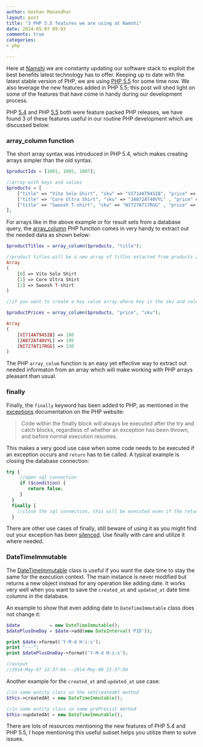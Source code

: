 ```yaml
---
author: Geshan Manandhar
layout: post
title: "3 PHP 5.5 features we are using at Namshi"
date: 2014-05-07 09:03
comments: true
categories:
- php

---
```


Here at  [Namshi](http://www.namshi.com) we are constanty updating our software stack to exploit the best benefits latest technology has to offer. Keeping up to date with the latest stable version of PHP, we are using [PHP 5.5](http://php.net/releases/5_5_0.php) for some time now. We also leverage the new features added in PHP 5.5; this post will shed light on some of the features that have come in handy during our development process.

PHP [5.4](https://php.net/manual/en/migration54.new-features.php) and PHP [5.5](https://php.net/manual/en/migration55.new-features.php) both were feature packed PHP releases, we have found 3 of these features useful in our routine PHP development which are discussed below:

<!-- more -->

### array_column function

The short array syntax was introduced in PHP 5.4, which makes creating arrays simpler than the old syntax.

```php
$productIds = [1001, 1005, 1007];

//array with keys and values
$products = [
    ["title" => "Vito Solo Shirt", "sku" => "VI714AT94SIB", "price" => 180.00],
    ["title" => "Core Ultra Shirt", "sku" => "JA872AT40VYL" , "price" => 195.00],
    ["title" => "Swoosh T-shirt", "sku" => "NI727AT17RGG" , "price" => 130.00]
];

```
For arrays like in the above example or for result sets from a database query, the [array_column](http://www.php.net/manual/en/function.array-column.php) PHP function comes in very handy to extract out the needed data as shown below:

```php
$productTitles = array_column($products, "title");

//product titles will be a new array of titles extacted from products array in above example code
Array
(
    [0] => Vito Solo Shirt
    [1] => Core Ultra Shirt
    [2] => Swoosh T-shirt
)

//if you want to create a key value array where key is the sku and value is the price, it can be done by the following call

$productPrices = array_column($products, "price", "sku");

Array
(
    [VI714AT94SIB] => 180
    [JA872AT40VYL] => 195
    [NI727AT17RGG] => 130
)

```
The PHP `array_colum` function is an easy yet effective way to extract out needed informaton from an array which will make working with PHP arrays pleasant than usual. 

### finally

Finally, the `finally` keyword has been added to PHP, as mentioned in the [exceptions](http://www.php.net/manual/en/language.exceptions.php) documentation on the PHP website: 
>Code within the finally block will always be executed after the try and catch blocks, regardless of whether an exception has been thrown, and before normal execution resumes.

This makes a very good use case when some code needs to be executed if an exception occurs and `return` has to be called. A typical example is closing the database connection:

```php
try {
     //open sql connection 
     if ($condition) { 
        return false;
     }
  }
  finally {
    //close the sql connection, this will be executed even if the return is called.
  }
```

There are other use cases of finally, still beware of using it as you might find out your exception has been [silenced](http://www.php.net/manual/en/language.exceptions.php#114207). Use finally with care and utilize it where needed.

### DateTimeImmutable

The [DateTimeImmutable](http://www.php.net/manual/en/class.datetimeimmutable.php) class is useful if you want the date time to stay the same for the execution context. The main instance is never modified but returns a new object instead for any operation like adding date. It works very well when you want to save the `created_at` and `updated_at` date time columns in the database.

An example to show that even adding date to `DateTimeImmutable` class does not change it:

```php
$date           = new DateTimeImmutable();
$datePlusOneDay = $date->add(new DateInterval('P1D'));

print $date->format('Y-M-d H:i:s');
print "---";
print $datePlusOneDay->format('Y-M-d H:i:s');

//output
//2014-May-07 22:37:04---2014-May-08 22:37:04
```

Another example for the `created_at` and `updated_at` use case:

```php
//in some entity class in the setCreatedAt method
$this->createdAt = new DateTimeImmutable();

//in some entity class in some prePresist method
$this->updatedAt = new DateTimeImmutable();
```

There are lots of resources mentioning the new features of PHP 5.4 and PHP 5.5, I hope mentioning this useful subset helps you utilize them to solve issues.
